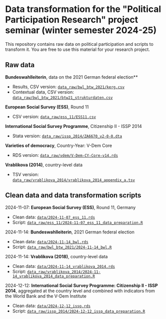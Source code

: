 # Data transformation for the "Political Participation Research" project seminar (winter semester 2024-25)

This repository contains raw data on political participation and scripts to transform it. You are free to use this material for your research project. 

## Raw data

**Bundeswahlleiterin**, data on the 2021 German federal election**

- Results, CSV version: [`data_raw/bwl_btw_2021/kerg.csv`](data_raw/bwl_btw_2021/kerg.csv)
- Contextual data, CSV version: [`data_raw/bwl_btw_2021/btw21_strukturdaten.csv`](data_raw/bwl_btw_2021/btw21_strukturdaten.csv)

**European Social Survey (ESS)**, Round 11

- CSV version: [`data_raw/ess_11/ESS11.csv`](data_raw/ess_11/ESS11.csv)

**International Social Survey Programme**, Citizenship II - ISSP 2014

- Stata version: [`data_raw/issp_2014/ZA6670_v2-0-0.dta`](data_raw/issp_2014/ZA6670_v2-0-0.dta)

**Varieties of democracy**, Country-Year: V-Dem Core

- RDS version: [`data_raw/vdem/V-Dem-CY-Core-v14.rds`](data_raw/vdem/V-Dem-CY-Core-v14.rds)

**Vrablikova (2014)**, country-level data

- TSV version: [`data_raw/vrablikova_2014/vrablikova_2014_appendix_a.tsv`](data_raw/vrablikova_2014/vrablikova_2014_appendix_a.tsv)


## Clean data and data transformation scripts

2024-11-07: **European Social Survey (ESS)**, Round 11, Germany

- Clean data: [`data/2024-11-07_ess_11.rds`](data/2024-11-07_ess_11.rds)
- Script: [`data_raw/ess_11/2024-11-07_ess_11_data_preparation.R`](data_raw/ess_11/2024-11-07_ess_11_data_preparation.R)

2024-11-14: **Bundeswahlleiterin**, 2021 German federal election

- Clean data: [`data/2024-11-14_bwl.rds`](data/2024-11-14_bwl.rds)
- Script: [`data_raw/bwl_btw_2021/2024-11-14_bwl.R`](data_raw/bwl_btw_2021/2024-11-14_bwl.R)

2024-11-14: **Vrablikova (2018)**, country-level data

- Clean data: [`data/2024-11-14_vrablikova_2014.rds`](data/2024-11-14_vrablikova_2014.rds)
- Script: [`data_raw/vrablikova_2014/2024-11-14_vrablikova_2014_data_preparation.R`](data_raw/vrablikova_2014/2024-11-14_vrablikova_2014_data_preparation.R)

2024-12-12: **International Social Survey Programme: Citizenship II - ISSP 2014**, aggregated at the country level and combined with indicators from the World Bank and the V-Dem Institute

- Clean data: [`data/2024-12-12_issp.rds`](data/2024-12-12_issp.rds)
- Script: [`data_raw/issp_2014/2024-12-12_issp_data_preparation.R`](data_raw/issp_2014/2024-12-12_issp_data_preparation.R)
